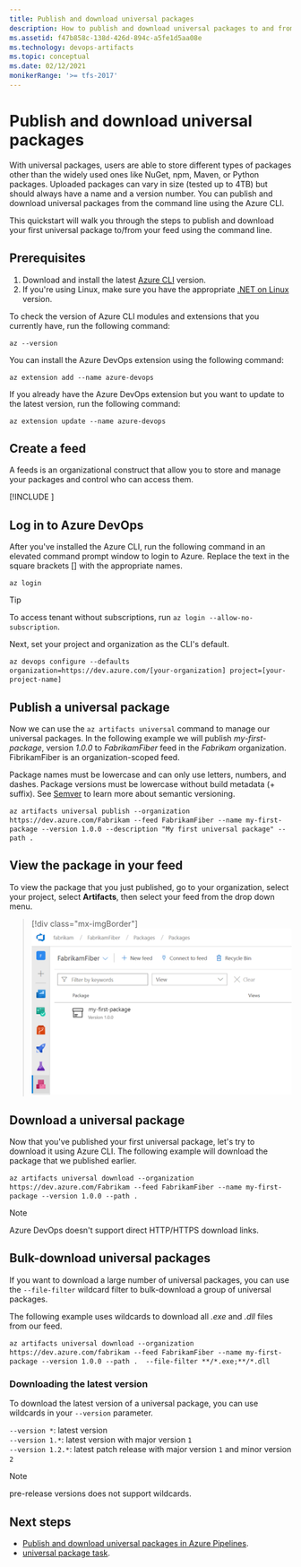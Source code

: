 ```yaml
---
title: Publish and download universal packages
description: How to publish and download universal packages to and from Azure Artifacts.
ms.assetid: f47b858c-138d-426d-894c-a5fe1d5aa08e
ms.technology: devops-artifacts
ms.topic: conceptual
ms.date: 02/12/2021
monikerRange: '>= tfs-2017'
---
```


# Publish and download universal packages

With universal packages, users are able to store different types of packages other than the widely used ones like NuGet, npm, Maven, or Python packages. Uploaded packages can vary in size (tested up to 4TB) but should always have a name and a version number. You can publish and download universal packages from the command line using the Azure CLI. 

This quickstart will walk you through the steps to publish and download your first universal package to/from your feed using the command line.

## Prerequisites

1. Download and install the latest [Azure CLI](/cli/azure/install-azure-cli) version.
2. If you're using Linux, make sure you have the appropriate [.NET on Linux](/dotnet/core/linux-prerequisites) version. 

To check the version of Azure CLI modules and extensions that you currently have, run the following command: 
   ```Command
   az --version
   ```

You can install the Azure DevOps extension using the following command:
   ```Command
   az extension add --name azure-devops
   ```

If you already have the Azure DevOps extension but you want to update to the latest version, run the following command:

   ```Command
   az extension update --name azure-devops
   ```

## Create a feed

A feeds is an organizational construct that allow you to store and manage your packages and control who can access them.

[!INCLUDE [](../includes/create-feed.md)]

## Log in to Azure DevOps

After you've installed the Azure CLI, run the following command in an elevated command prompt window to login to Azure. Replace the text in the square brackets [] with the appropriate names.

```Command
az login
```

> [!TIP]
> To access tenant without subscriptions, run `az login --allow-no-subscription`.

Next, set your project and organization as the CLI's default.

```Command
az devops configure --defaults organization=https://dev.azure.com/[your-organization] project=[your-project-name]
```

<a name="publish-a-package"></a>

## Publish a universal package

Now we can use the `az artifacts universal` command to manage our universal packages. In the following example we will publish _my-first-package_, version _1.0.0_ to _FabrikamFiber_ feed in the _Fabrikam_ organization. FibrikamFiber is an organization-scoped feed.

Package names must be lowercase and can only use letters, numbers, and dashes. Package versions must be lowercase without build metadata (+ suffix). See [Semver](https://semver.org/spec/v2.0.0.html) to learn more about semantic versioning.

```Command
az artifacts universal publish --organization https://dev.azure.com/Fabrikam --feed FabrikamFiber --name my-first-package --version 1.0.0 --description "My first universal package" --path .
```

## View the package in your feed

To view the package that you just published, go to your organization, select your project, select **Artifacts**, then select your feed from the drop down menu. 

> [!div class="mx-imgBorder"] 
> ![View published universal package](media/universal-in-feed.png)

## Download a universal package

Now that you've published your first universal package, let's try to download it using Azure CLI. The following example will download the package that we published earlier.

```Command
az artifacts universal download --organization https://dev.azure.com/Fabrikam --feed FabrikamFiber --name my-first-package --version 1.0.0 --path .
```

> [!NOTE]
> Azure DevOps doesn't support direct HTTP/HTTPS download links. 

## Bulk-download universal packages

If you want to download a large number of universal packages, you can use the `--file-filter` wildcard filter to bulk-download a group of universal packages.

The following example uses wildcards to download all *.exe* and *.dll* files from our feed.

```azurecli
az artifacts universal download --organization https://dev.azure.com/fabrikam --feed FabrikamFiber --name my-first-package --version 1.0.0 --path .  --file-filter **/*.exe;**/*.dll
```

### Downloading the latest version

To download the latest version of a universal package, you can use wildcards in your `--version` parameter.

`--version *`: latest version  
`--version 1.*`: latest version with major version `1`  
`--version 1.2.*`: latest patch release with major version `1` and minor version `2`  
  
> [!NOTE]
> pre-release versions does not support wildcards.  


## Next steps

- [Publish and download universal packages in Azure Pipelines](../../pipelines/artifacts/universal-packages.md).
- [universal package task](../../pipelines/tasks/package/universal-packages.md).
